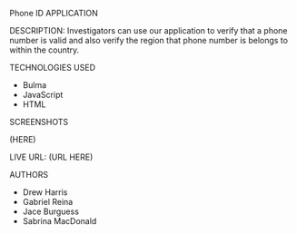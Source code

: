 Phone ID APPLICATION

DESCRIPTION: Investigators can use our application to verify that a phone number is valid and also verify the region that phone number is belongs to within the country.

TECHNOLOGIES USED
- Bulma
- JavaScript
- HTML

SCREENSHOTS

(HERE)

LIVE URL: (URL HERE)

AUTHORS
- Drew Harris
- Gabriel Reina
- Jace Burguess
- Sabrina MacDonald
